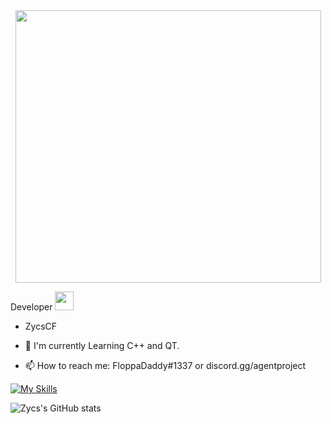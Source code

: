 <div align="center">
  <img src="https://media.giphy.com/media/YFkpsHWCsNUUo/giphy.gif" width="489" height="436"/>
</div>

Developer <img src="https://media.giphy.com/media/WUlplcMpOCEmTGBtBW/giphy.gif" width="30">


- ZycsCF

- :seedling: I'm currently Learning C++ and QT.

- :mailbox: How to reach me: FloppaDaddy#1337 or discord.gg/agentproject


[![My Skills](https://skillicons.dev/icons?i=py,js,html,css,cpp,cs)](https://skillicons.dev)




![Zycs's GitHub stats](https://github-readme-stats.vercel.app/api?username=zycs&show_icons=true&theme=fffefe)



<!---
--->
